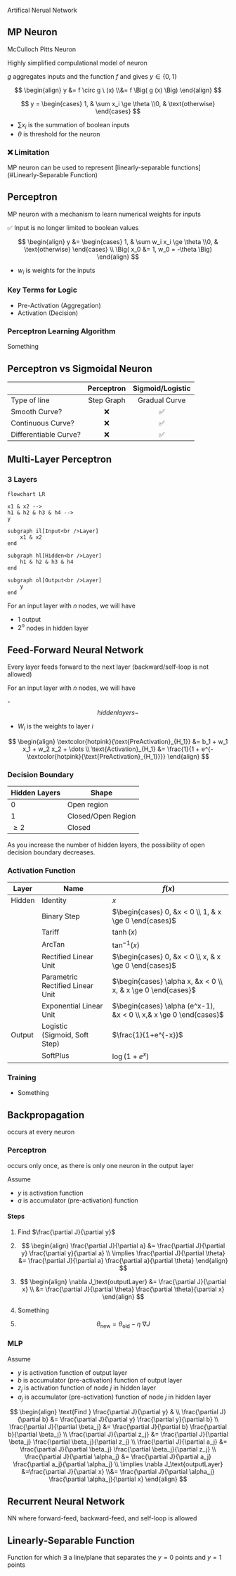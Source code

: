 Artifical Nerual Network

## MP Neuron

McCulloch Pitts Neuron

Highly simplified compulational model of neuron

$g$ aggregates inputs and the function $f$ and gives $y \in \{ 0, 1 \}$

$$
\begin{align}
y &= f \circ g \ (x) \\&= f \Big( g (x) \Big)
\end{align}
$$

$$
y = \begin{cases}
1, & \sum x_i \ge \theta \\0, & \text{otherwise}
\end{cases}
$$

- $\sum x_i$ is the summation of boolean inputs
- $\theta$ is threshold for the neuron

### ❌ Limitation

MP neuron can be used to represent [linearly-separable functions](#Linearly-Separable Function)

## Perceptron

MP neuron with a mechanism to learn numerical weights for inputs

✅ Input is no longer limited to boolean values

$$
\begin{align}
y
&= \begin{cases}
1, & \sum w_i x_i \ge \theta \\0, & \text{otherwise}
\end{cases} \\
\Big(
x_0 &= 1, w_0 = -\theta
\Big)
\end{align}
$$

- $w_i$ is weights for the inputs

### Key Terms for Logic

- Pre-Activation (Aggregation)
- Activation (Decision)

### Perceptron Learning Algorithm

Something

## Perceptron vs Sigmoidal Neuron

|                       | Perceptron | Sigmoid/Logistic |
| --------------------- | :--------: | :--------------: |
| Type of line          | Step Graph |  Gradual Curve   |
| Smooth Curve?         |     ❌      |        ✅         |
| Continuous Curve?     |     ❌      |        ✅         |
| Differentiable Curve? |     ❌      |        ✅         |

## Multi-Layer Perceptron

### 3 Layers

```mermaid
flowchart LR

x1 & x2 -->
h1 & h2 & h3 & h4 -->
y

subgraph il[Input<br />Layer]
	x1 & x2
end

subgraph hl[Hidden<br />Layer]
	h1 & h2 & h3 & h4
end

subgraph ol[Output<br />Layer]
	y
end
```

For an input layer with $n$ nodes, we will have

- 1 output
- $2^n$ nodes in hidden layer

## Feed-Forward Neural Network

Every layer feeds forward to the next layer (backward/self-loop is not allowed)

For an input layer with $n$ nodes, we will have

-$$
 hidden layers
    - 
$$

- $W_i$ is the weights to layer $i$

$$
\begin{align}
\textcolor{hotpink}{\text{PreActivation}_{H_1}}
&= b_1 + w_1 x_1 + w_2 x_2 + \dots \\
\text{Activation}_{H_1}
&= \frac{1}{1 + e^{- \textcolor{hotpink}{\text{PreActivation}_{H_1}}}}
\end{align}
$$

### Decision Boundary

| Hidden Layers | Shape              |
| ------------- | ------------------ |
| 0             | Open region        |
| 1             | Closed/Open Region |
| $\ge 2$       | Closed             |

As you increase the number of hidden layers, the possibility of open decision boundary decreases.

### Activation Function

| Layer  | Name                               | $f(x)$                                                       |
| ------ | ---------------------------------- | ------------------------------------------------------------ |
| Hidden | Identity                           | $x$                                                          |
|        | Binary Step                        | $\begin{cases} 0, &x < 0 \\ 1, & x \ge 0 \end{cases}$        |
|        | Tariff                             | $\tanh(x)$                                                   |
|        | ArcTan                             | $\tan^{-1} (x)$                                              |
|        | Rectified Linear Unit              | $\begin{cases} 0, &x < 0 \\ x, & x \ge 0 \end{cases}$        |
|        | Parametric Rectified Linear Unit   | $\begin{cases} \alpha x, &x < 0 \\ x, & x \ge 0 \end{cases}$ |
|        | Exponential Linear Unit            | $\begin{cases} \alpha (e^x-1), &x < 0 \\ x,&  x \ge 0 \end{cases}$ |
| Output | Logistic<br />(Sigmoid, Soft Step) | $\frac{1}{1+e^{-x}}$                                         |
|        | SoftPlus                           | $\log(1+e^x)$                                                |

### Training

- Something

## Backpropagation

occurs at every neuron

### Perceptron

occurs only once, as there is only one neuron in the output layer

Assume

- $y$ is activation function
- $a$ is accumulator (pre-activation) function

#### Steps

1. Find $\frac{\partial J}{\partial y}$

2. $$
   \begin{align}
   \frac{\partial J}{\partial a}
   &= \frac{\partial J}{\partial y} \frac{\partial y}{\partial a} \\   
   \implies \frac{\partial J}{\partial \theta}
   &= \frac{\partial J}{\partial a} \frac{\partial a}{\partial \theta}
   \end{align}
   $$

3. $$
   \begin{align}
   \nabla J_\text{outputLayer}
   &= \frac{\partial J}{\partial x} \\   &= \frac{\partial J}{\partial \theta} \frac{\partial \theta}{\partial x}
   \end{align}
   $$

4. Something

5. $$
   \theta_\text{new} = \theta_\text{old} - \eta \ \nabla J
   $$

### MLP

Assume

- $y$ is activation function of output layer
- $b$ is accumulator (pre-activation) function of output layer
- $z_j$ is activation function of node $j$ in hidden layer
- $a_j$ is accumulator (pre-activation) function of node $j$ in hidden layer

$$
\begin{align}
\text{Find } \frac{\partial J}{\partial y} & \\ 
\frac{\partial J}{\partial b}
&= \frac{\partial J}{\partial y} \frac{\partial y}{\partial b} \\
\frac{\partial J}{\partial \beta_j}
&= \frac{\partial J}{\partial b} \frac{\partial b}{\partial \beta_j} \\
\frac{\partial J}{\partial z_j}
&= \frac{\partial J}{\partial \beta_j} \frac{\partial \beta_j}{\partial z_j} \\
\frac{\partial J}{\partial a_j}
&= \frac{\partial J}{\partial \beta_j} \frac{\partial \beta_j}{\partial z_j} \\
\frac{\partial J}{\partial \alpha_j}
&= \frac{\partial J}{\partial a_j} \frac{\partial a_j}{\partial \alpha_j} \\
\implies
\nabla J_\text{outputLayer}
&=\frac{\partial J}{\partial x} \\&= \frac{\partial J}{\partial \alpha_j} \frac{\partial \alpha_j}{\partial x}
\end{align}
$$

## Recurrent Neural Network

NN where forward-feed, backward-feed, and self-loop is allowed

## Linearly-Separable Function

Function for which $\exists$ a line/plane that separates the $y=0$ points and $y=1$ points
